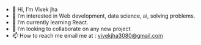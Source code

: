 - 👋 Hi, I’m Vivek jha
- 👀 I’m interested in Web development, data science, ai, solving problems.
- 🌱 I’m currently learning React.
- 💞️ I’m looking to collaborate on any new project
- 📫 How to reach me email me at : vivekjha3080@gmail.com 

<!---
duckling69/duckling69 is a ✨ special ✨ repository because its `README.md` (this file) appears on your GitHub profile.
You can click the Preview link to take a look at your changes.
--->
